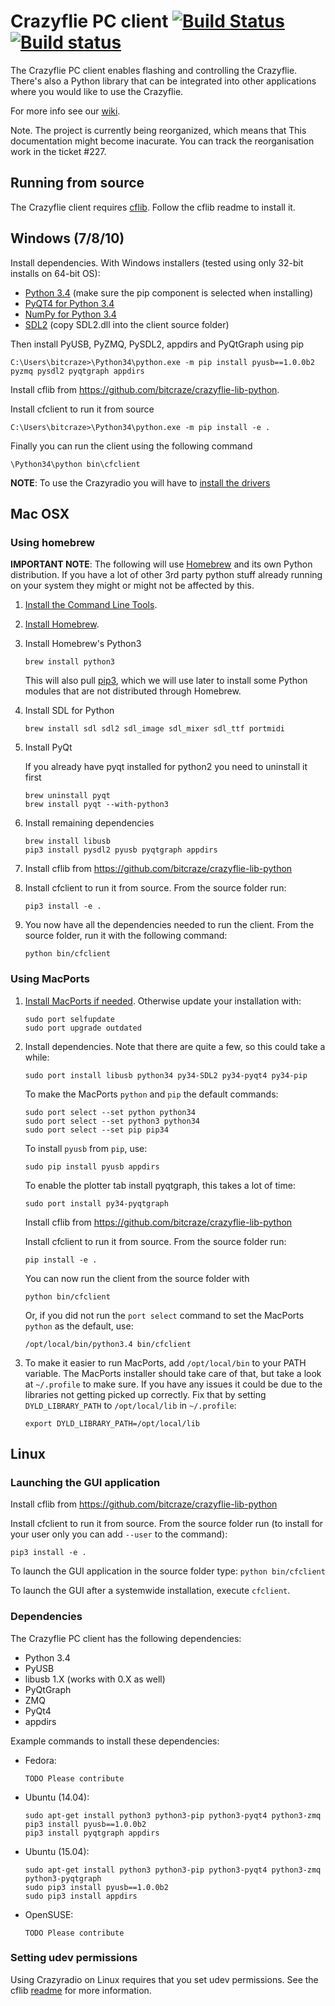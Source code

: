 # Crazyflie PC client [![Build Status](https://api.travis-ci.org/bitcraze/crazyflie-clients-python.svg)](https://travis-ci.org/bitcraze/crazyflie-clients-python) [![Build status](https://ci.appveyor.com/api/projects/status/u2kejdbc9wrexo31?svg=true)](https://ci.appveyor.com/project/bitcraze/crazyflie-clients-python)


The Crazyflie PC client enables flashing and controlling the Crazyflie.
There's also a Python library that can be integrated into other applications
where you would like to use the Crazyflie.

For more info see our [wiki](http://wiki.bitcraze.se/ "Bitcraze Wiki").

Note. The project is currently being reorganized, which means that This
documentation might become inacurate. You can track the reorganisation work in
the ticket #227.

Running from source
-------------------

The Crazyflie client requires [cflib](https://github.com/bitcraze/crazyflie-lib-python).
Follow the cflib readme to install it.

## Windows (7/8/10)

Install dependencies. With Windows installers (tested using only 32-bit installs on 64-bit OS):
 - [Python 3.4](https://www.python.org/downloads/windows/) (make sure the pip component is selected when installing)
 - [PyQT4 for Python 3.4](http://www.riverbankcomputing.com/software/pyqt/download)
 - [NumPy for Python 3.4](http://sourceforge.net/projects/numpy/files/NumPy)
 - [SDL2](https://www.libsdl.org/download-2.0.php) (copy SDL2.dll into the client source folder)

Then install PyUSB, PyZMQ, PySDL2, appdirs and PyQtGraph using pip
```
C:\Users\bitcraze>\Python34\python.exe -m pip install pyusb==1.0.0b2 pyzmq pysdl2 pyqtgraph appdirs
```

Install cflib from https://github.com/bitcraze/crazyflie-lib-python.

Install cfclient to run it from source
```
C:\Users\bitcraze>\Python34\python.exe -m pip install -e .
```

Finally you can run the client using the following command
```
\Python34\python bin\cfclient
```

**NOTE**: To use the Crazyradio you will have to [install the drivers](https://wiki.bitcraze.io/doc:crazyradio:install_windows_zadig)

## Mac OSX

### Using homebrew
**IMPORTANT NOTE**: The following will use
[Homebrew](http://brew.sh/) and its own Python distribution. If
you have a lot of other 3rd party python stuff already running on your system
they might or might not be affected by this.

1. [Install the Command Line Tools](https://gist.github.com/derhuerst/1b15ff4652a867391f03#1--install-the-command-line-tools).

1. [Install Homebrew](https://gist.github.com/derhuerst/1b15ff4652a867391f03#2--install-homebrew).

1. Install Homebrew's Python3
    ```
    brew install python3
    ```

    This will also pull [pip3](https://pip.pypa.io/en/latest/), which we will use later to install some Python modules that are not distributed through Homebrew.

1. Install SDL for Python
    ```
    brew install sdl sdl2 sdl_image sdl_mixer sdl_ttf portmidi
    ```

1. Install PyQt

    If you already have pyqt installed for python2 you need to uninstall it first

    ```
    brew uninstall pyqt
    brew install pyqt --with-python3
    ```

1. Install remaining dependencies

    ```
    brew install libusb
    pip3 install pysdl2 pyusb pyqtgraph appdirs
    ```

1. Install cflib from https://github.com/bitcraze/crazyflie-lib-python

1. Install cfclient to run it from source. From the source folder run:
    ```
    pip3 install -e .
    ```

1. You now have all the dependencies needed to run the client. From the source folder, run it with the following command:
    ```
    python bin/cfclient
    ```

### Using MacPorts
1. [Install MacPorts if needed](http://www.macports.org/install.php). Otherwise update your installation with:
    ```
    sudo port selfupdate
    sudo port upgrade outdated
    ```

1. Install dependencies. Note that there are quite a few, so this could take a while:
    ```
    sudo port install libusb python34 py34-SDL2 py34-pyqt4 py34-pip
    ```
    To make the MacPorts ```python``` and ```pip``` the default commands:
    ```
    sudo port select --set python python34
    sudo port select --set python3 python34
    sudo port select --set pip pip34
    ```
    To install ```pyusb``` from ```pip```, use:
    ```
    sudo pip install pyusb appdirs
    ```
    To enable the plotter tab install pyqtgraph, this takes a lot of time:
    ```
    sudo port install py34-pyqtgraph
    ```
    Install cflib from https://github.com/bitcraze/crazyflie-lib-python

    Install cfclient to run it from source. From the source folder run:
    ```
    pip install -e .
    ```
    You can now run the client from the source folder with
    ```
    python bin/cfclient
    ```
    Or, if you did not run the ```port select``` command to set the MacPorts ```python``` as the default, use:
    ```
    /opt/local/bin/python3.4 bin/cfclient
    ```

1. To make it easier to run MacPorts, add ```/opt/local/bin``` to your PATH variable.
    The MacPorts installer should take care of that, but take a look at
    ```~/.profile``` to make sure. If you have any issues it could be due to the
    libraries not getting picked up correctly. Fix that by setting
    ```DYLD_LIBRARY_PATH``` to ```/opt/local/lib``` in ```~/.profile```:
    ```
    export DYLD_LIBRARY_PATH=/opt/local/lib
    ```

## Linux

### Launching the GUI application

Install cflib from https://github.com/bitcraze/crazyflie-lib-python

Install cfclient to run it from source. From the source folder run (to install
for your user only you can add ```--user``` to the command):
```
pip3 install -e .
```
To launch the GUI application in the source folder type:
```python bin/cfclient```

To launch the GUI after a systemwide installation, execute ```cfclient```.

### Dependencies

The Crazyflie PC client has the following dependencies:

* Python 3.4
* PyUSB
* libusb 1.X (works with 0.X as well)
* PyQtGraph
* ZMQ
* PyQt4
* appdirs

Example commands to install these dependencies:

* Fedora:

    ```
    TODO Please contribute
    ```


* Ubuntu (14.04):

    ```
    sudo apt-get install python3 python3-pip python3-pyqt4 python3-zmq
    pip3 install pyusb==1.0.0b2
    pip3 install pyqtgraph appdirs
    ```

* Ubuntu (15.04):

    ```
    sudo apt-get install python3 python3-pip python3-pyqt4 python3-zmq python3-pyqtgraph
    sudo pip3 install pyusb==1.0.0b2
    sudo pip3 install appdirs
    ```

* OpenSUSE:

    ```
    TODO Please contribute
    ```

### Setting udev permissions

Using Crazyradio on Linux requires that you set udev permissions. See the cflib
[readme](https://github.com/bitcraze/crazyflie-lib-python#setting-udev-permissions)
for more information.
